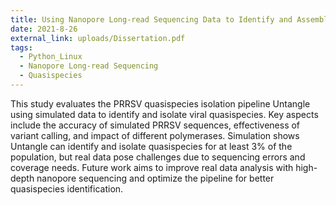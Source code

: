 ```yaml
---
title: Using Nanopore Long-read Sequencing Data to Identify and Assemble PRRSV Quasispecies
date: 2021-8-26
external_link: uploads/Dissertation.pdf
tags:
  - Python_Linux
  - Nanopore Long-read Sequencing
  - Quasispecies
---
```


This study evaluates the PRRSV quasispecies isolation pipeline Untangle using simulated data to identify and isolate viral quasispecies. Key aspects include the accuracy of simulated PRRSV sequences, effectiveness of variant calling, and impact of different polymerases. Simulation shows Untangle can identify and isolate quasispecies for at least 3% of the population, but real data pose challenges due to sequencing errors and coverage needs. Future work aims to improve real data analysis with high-depth nanopore sequencing and optimize the pipeline for better quasispecies identification.

<!--more-->
